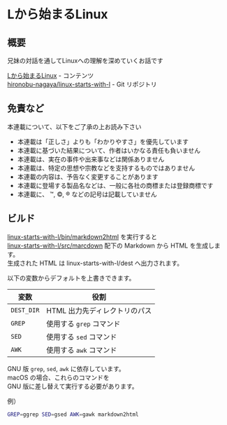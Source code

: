 Lから始まるLinux
================

概要
----

兄妹の対話を通してLinuxへの理解を深めていくお話です

[Lから始まるLinux](https://hironobu-nagaya.github.io/linux-starts-with-l) - コンテンツ  
[hironobu-nagaya/linux-starts-with-l](https://github.com/hironobu-nagaya/linux-starts-with-l) - Git リポジトリ

免責など
--------

本連載について、以下をご了承の上お読み下さい

* 本連載は「正しさ」よりも「わかりやすさ」を優先しています
* 本連載に基づいた結果について、作者はいかなる責任も負いません
* 本連載は、実在の事件や出来事などは関係ありません
* 本連載は、特定の思想や宗教などを支持するものではありません
* 本連載の内容は、予告なく変更することがあります
* 本連載に登場する製品名などは、一般に各社の商標または登録商標です
* 本連載に、 ™, ©, ® などの記号は記載していません

ビルド
------

[linux-starts-with-l/bin/markdown2html](https://github.com/hironobu-nagaya/linux-starts-with-l/blob/main/bin/markdown2html) を実行すると  
[linux-starts-with-l/src/marcdown](https://github.com/hironobu-nagaya/linux-starts-with-l/tree/main/src/markdown) 配下の Markdown から HTML を生成します。  
生成された HTML は linux-starts-with-l/dest へ出力されます。

以下の変数からデフォルトを上書きできます。

変数       | 役割
---------- | ----
`DEST_DIR` | HTML 出力先ディレクトリのパス
`GREP`     | 使用する `grep` コマンド
`SED`      | 使用する `sed` コマンド
`AWK`      | 使用する `awk` コマンド

GNU 版 `grep`, `sed`, `awk` に依存しています。  
macOS の場合、これらのコマンドを  
GNU 版に差し替えて実行する必要があります。

例）

```bash
GREP=ggrep SED=gsed AWK=gawk markdown2html
```

